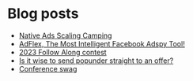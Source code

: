 # Blog posts
<!-- BLOG-POST-LIST:START -->
- [Native Ads Scaling Camping](https://afflift.com/f/threads/native-ads-scaling-camping.10393/)
- [AdFlex, The Most Intelligent Facebook Adspy Tool!](https://afflift.com/f/threads/adflex-the-most-intelligent-facebook-adspy-tool.9290/)
- [2023 Follow Along contest](https://afflift.com/f/threads/2023-follow-along-contest.10259/)
- [Is it wise to send popunder straight to an offer?](https://afflift.com/f/threads/is-it-wise-to-send-popunder-straight-to-an-offer.10392/)
- [Conference swag](https://afflift.com/f/threads/conference-swag.10382/)
<!-- BLOG-POST-LIST:END -->
